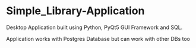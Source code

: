 # Simple_Library-Application
Desktop Application built using Python, PyQt5 GUI Framework and SQL. 

Application works with Postgres Database but can work with other DBs too

